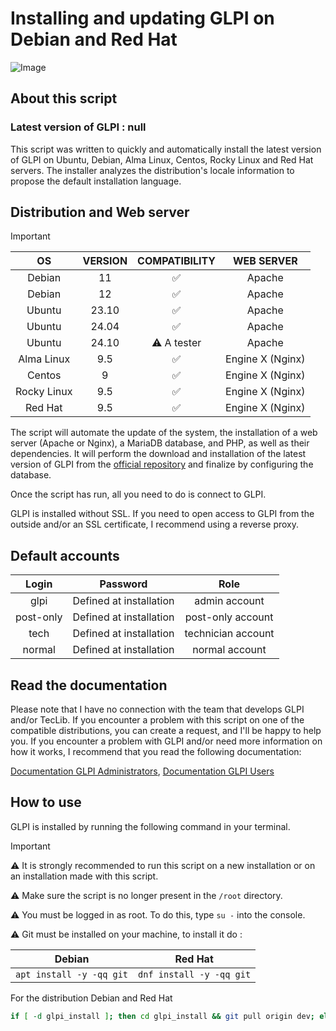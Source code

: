 # Installing and updating GLPI on Debian and Red Hat

 ![Image](https://www.glpi-project.org/wp-content/uploads/2024/08/Group-34.png)

## About this script

### Latest version of GLPI : null

This script was written to quickly and automatically install the latest version of GLPI on Ubuntu, Debian, Alma Linux, Centos, Rocky Linux and Red Hat servers.
The installer analyzes the distribution's locale information to propose the default installation language.

## Distribution and Web server

>[!IMPORTANT]
>| OS | VERSION | COMPATIBILITY | WEB SERVER |
>|:--:|:--:|:--:|:--:|
>|Debian|11|✅|Apache|
>|Debian|12|✅|Apache|
>|Ubuntu|23.10|✅|Apache|
>|Ubuntu|24.04|✅|Apache|
>|Ubuntu|24.10|⚠️ A tester|Apache|
>|Alma Linux|9.5|✅|Engine X (Nginx)|
>|Centos|9|✅|Engine X (Nginx)|
>|Rocky Linux|9.5|✅|Engine X (Nginx)|
>|Red Hat|9.5|✅|Engine X (Nginx)|

The script will automate the update of the system, the installation of a web server (Apache or Nginx), a MariaDB database, and PHP, as well as their dependencies. It will perform the download and installation of the latest version of GLPI from the [official repository](https://github.com/glpi-project/glpi) and finalize by configuring the database.

Once the script has run, all you need to do is connect to GLPI.

GLPI is installed without SSL. If you need to open access to GLPI from the outside and/or an SSL certificate, I recommend using a reverse proxy.

## Default accounts

| Login | Password | Role |
|:--:|:--:|:--:|
|glpi|Defined at installation|admin account|
|post-only|Defined at installation|post-only account|
|tech|Defined at installation|technician account|
|normal|Defined at installation|normal account|

## Read the documentation

Please note that I have no connection with the team that develops GLPI and/or TecLib.
If you encounter a problem with this script on one of the compatible distributions, you can create a request, and I'll be happy to help you.
If you encounter a problem with GLPI and/or need more information on how it works, I recommend that you read the following documentation:

[Documentation GLPI Administrators](https://glpi-install.readthedocs.io/), [Documentation GLPI Users](https://glpi-user-documentation.readthedocs.io/)

## How to use

GLPI is installed by running the following command in your terminal.

>[!IMPORTANT]
>⚠️ It is strongly recommended to run this script on a new installation or on an installation made with this script.
>
>⚠️ Make sure the script is no longer present in the ``/root`` directory.
>
>⚠️ You must be logged in as root. To do this, type ```su -``` into the console.
>
>⚠️ Git must be installed on your machine, to install it do :
>
>| Debian | Red Hat |
>|:--:|:--:|
>| ```apt install -y -qq git``` | ```dnf install -y -qq git``` |

For the distribution Debian and Red Hat

```bash
if [ -d glpi_install ]; then cd glpi_install && git pull origin dev; else git clone https://github.com/PapyPoc/glpi_install.git -b dev; fi && chmod +x glpi_install/glpi-install && ./glpi_install/glpi-install
```
